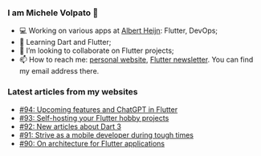 ### I am Michele Volpato 👋

- 💻 Working on various apps at [Albert Heijn](https://github.com/RoyalAholdDelhaize): Flutter, DevOps;
- 🌱 Learning Dart and Flutter;
- 📱 I’m looking to collaborate on Flutter projects;
- 📫 How to reach me: [personal website](https://volpato.dev), [Flutter newsletter](https://flutternewsletter.volpato.dev). You can find my email address there.

### Latest articles from my websites

<!-- BLOG-POST-LIST:START -->
- [#94: Upcoming features and ChatGPT in Flutter](https://flutternewsletter.volpato.dev/news/94-upcoming-features-and-chatgpt-in-flutter/)
- [#93: Self-hosting your Flutter hobby projects](https://flutternewsletter.volpato.dev/news/93-self-hosting-your-flutter-hobby-projects/)
- [#92: New articles about Dart 3](https://flutternewsletter.volpato.dev/news/92-new-articles-about-dart-3/)
- [#91: Strive as a mobile developer during tough times](https://flutternewsletter.volpato.dev/news/91-strive-as-a-mobile-developer-during-tough-times/)
- [#90: On architecture for Flutter applications](https://flutternewsletter.volpato.dev/news/90-on-architecture-for-flutter-applications/)
<!-- BLOG-POST-LIST:END -->
